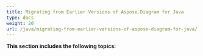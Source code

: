 ```yaml
---
title: Migrating from Earlier Versions of Aspose.Diagram for Java
type: docs
weight: 20
url: /java/migrating-from-earlier-versions-of-aspose-diagram-for-java/
---
```






**This section includes the following topics:**
